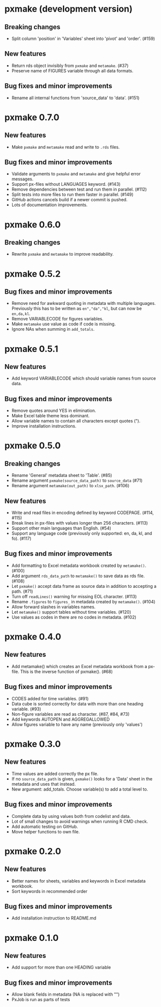 # pxmake (development version)

## Breaking changes
- Split column 'position' in 'Variables' sheet into 'pivot' and 'order'. (#159)

## New features
- Return rds object invisibly from `pxmake` and `metamake`. (#37)
- Preserve name of FIGURES variable through all data formats.

## Bug fixes and minor improvements
- Rename all internal functions from 'source_data' to 'data'. (#151)

# pxmake 0.7.0

## New features
- Make `pxmake` and `metamake` read and write to `.rds` files.

## Bug fixes and minor improvements
- Validate arguments to `pxmake` and `metamake` and give helpful error messages.
- Support px-files without LANGUAGES keyword. (#143)
- Remove dependencies between test and run them in parallel. (#112)
- Split tests into more files to run them faster in parallel. (#149) 
- GitHub actions cancels build if a newer commit is pushed.
- Lots of documentation improvements.

# pxmake 0.6.0

## Breaking changes
- Rewrite `pxmake` and `metamake` to improve readability.

# pxmake 0.5.2

## Bug fixes and minor improvements
- Remove need for awkward quoting in metadata with multiple languages.
Previously this has to be written as `en","da","kl`, but can now be `en,da,kl`.
- Remove VARIABLECODE for figures variables.
- Make `metamake` use value as code if code is missing.
- Ignore NAs when summing in `add_totals`.

# pxmake 0.5.1

## New features

- Add keyword VARIABLECODE which should variable names from source data.

## Bug fixes and minor improvements

- Remove quotes around YES in elimination.
- Make Excel table theme less dominant.
- Allow variable names to contain all characters except quotes (").
- Improve installation instructions.

# pxmake 0.5.0

## Breaking changes

- Rename 'General' metadata sheet to 'Table'. (#85)
- Rename argument `pxmake(source_data_path)` to `source_data` (#71) 
- Rename argument `metamake(out_path)` to `xlsx_path`. (#106)

## New features

- Write and read files in encoding defined by keyword CODEPAGE. (#114, #115)
- Break lines in px-files with values longer than 256 characters. (#113)
- Support other main languages than English. (#54)
- Support any language code (previously only supported: en, da, kl, and fo). (#117)


## Bug fixes and minor improvements

- Add formatting to Excel metadata workbook created by `metamake()`. (#100)
- Add argument `rds_data_path` to `metamake()` to save data as rds file. (#108)
- Let `pxmake()` accept data frame as source data in addition to accepting a
path. (#71)
- Turn off `readLines()` warning for missing EOL character. (#113)
- Rename `.figures` to `figures_` in metadata created by `metamake()`. (#104)
- Allow forward slashes in variables names.
- Let `metamake()` support tables without time variables. (#120)
- Use values as codes in there are no codes in metadata. (#102)


# pxmake 0.4.0

## New features

- Add metamake() which creates an Excel metadata workbook from a px-file. This
is the inverse function of pxmake(). (#68)

## Bug fixes and minor improvements

- CODES added for time variables. (#91)
- Data cube is sorted correctly for data with more than one heading variable. (#93)
- Non-figure variables are read as character. (#87, #84, #73)
- Add keywords AUTOPEN and AGGREGALLOWED
- Allow figures variable to have any name (previously only 'values')

# pxmake 0.3.0

## New features

- Time values are added correctly the px file.
- If no `source_data_path` is given, `pxmake()` looks for a 'Data' sheet in the metadata and uses that instead.
- New argument: add_totals. Choose variable(s) to add a total level to.

## Bug fixes and minor improvements

- Complete data by using values both from codelist and data.
- Lot of small changes to avoid warnings when running R CMD check.
- Add automatic testing on GitHub.
- Move helper functions to own file.

# pxmake 0.2.0

## New features

- Better names for sheets, variables and keywords in Excel metadata workbook.
- Sort keywords in recommended order

## Bug fixes and minor improvements

- Add installation instruction to README.md

# pxmake 0.1.0

## New features

- Add support for more than one HEADING variable

## Bug fixes and minor improvements

- Allow blank fields in metadata (NA is replaced with "")
- PxJob is run as parts of tests
